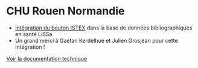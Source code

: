 # CHU Rouen Normandie

* [Intégration du bouton ISTEX](https://doc.istex.fr/users/integration/ent-web/#bouton-istex-integre) dans la base de données bibliographiques en santé LiSSa
* Un grand merci à Gaétan Kerdelhué et Julien Grosjean pour cette intégration !

[Voir la documentation technique](https://doc.istex.fr/users/integration/ent-web/#bouton-istex-integre)

